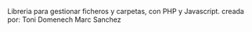 Libreria para gestionar ficheros y carpetas, con PHP y Javascript.
creada por:
Toni Domenech
Marc Sanchez
